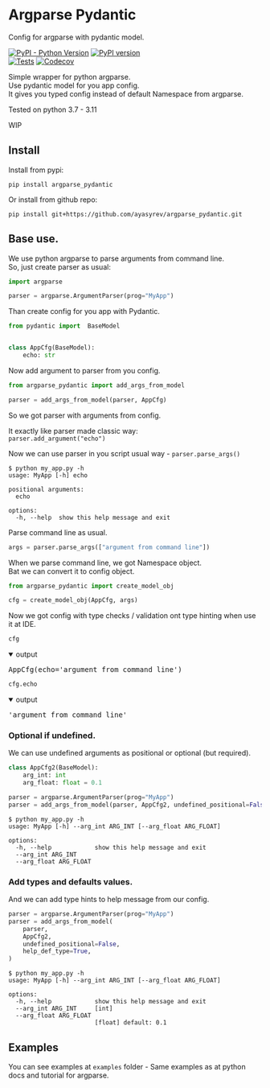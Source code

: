 # Argparse Pydantic

Config for argparse with pydantic model.

[![PyPI - Python Version](https://img.shields.io/pypi/pyversions/argparse_pydantic)](https://pypi.org/project/argparse_pydantic/)
[![PyPI version](https://img.shields.io/pypi/v/argparse_pydantic?color=blue)](https://pypi.org/project/argparse_pydantic/)  
[![Tests](https://github.com/ayasyrev/argparse_pydantic/workflows/Tests/badge.svg)](https://github.com/ayasyrev/argparse_pydantic/actions?workflow=Tests)  [![Codecov](https://codecov.io/gh/ayasyrev/argparse_pydantic/branch/main/graph/badge.svg)](https://codecov.io/gh/ayasyrev/argparse_pydantic)  

Simple wrapper for python argparse.  
Use pydantic model for you app config.  
It gives you typed config instead of default Namespace from argparse.

Tested on python 3.7 - 3.11

WIP

## Install

Install from pypi:  

`pip install argparse_pydantic`

Or install from github repo:

`pip install git+https://github.com/ayasyrev/argparse_pydantic.git`

## Base use.

We use python argparse to parse arguments from command line.  
So, just create parser as usual:


```python
import argparse

parser = argparse.ArgumentParser(prog="MyApp")
```

Than create config for you app with Pydantic.


```python
from pydantic import  BaseModel


class AppCfg(BaseModel):
    echo: str
```

Now add argument to parser from you config.


```python
from argparse_pydantic import add_args_from_model

parser = add_args_from_model(parser, AppCfg)
```

So we got parser with arguments from config.

It exactly like parser made classic way:  
`parser.add_argument("echo")`

Now we can use parser in you script usual way - `parser.parse_args()`

<!-- termynal -->
```
$ python my_app.py -h
usage: MyApp [-h] echo

positional arguments:
  echo

options:
  -h, --help  show this help message and exit
```

Parse command line as usual.


```python
args = parser.parse_args(["argument from command line"])
```

When we parse command line, we got Namespace object.  
Bat we can convert it to config object.


```python
from argparse_pydantic import create_model_obj

cfg = create_model_obj(AppCfg, args)
```

Now we got  config with type checks / validation ont type hinting when use it at IDE.


```python
cfg
```
<details open> <summary>output</summary>  
    <pre>AppCfg(echo='argument from command line')</pre>
</details>




```python
cfg.echo
```
<details open> <summary>output</summary>  
    <pre>'argument from command line'</pre>
</details>



### Optional if undefined.

We can use undefined arguments as positional or optional (but required).


```python
class AppCfg2(BaseModel):
    arg_int: int
    arg_float: float = 0.1
```


```python
parser = argparse.ArgumentParser(prog="MyApp")
parser = add_args_from_model(parser, AppCfg2, undefined_positional=False)
```

<!-- termynal -->
```
$ python my_app.py -h
usage: MyApp [-h] --arg_int ARG_INT [--arg_float ARG_FLOAT]

options:
  -h, --help            show this help message and exit
  --arg_int ARG_INT
  --arg_float ARG_FLOAT
```

### Add types and defaults values.

And we can add type hints to help message from our config.  



```python
parser = argparse.ArgumentParser(prog="MyApp")
parser = add_args_from_model(
    parser,
    AppCfg2,
    undefined_positional=False,
    help_def_type=True,
)
```

<!-- termynal -->
```
$ python my_app.py -h
usage: MyApp [-h] --arg_int ARG_INT [--arg_float ARG_FLOAT]

options:
  -h, --help            show this help message and exit
  --arg_int ARG_INT     [int]
  --arg_float ARG_FLOAT
                        [float] default: 0.1
```

## Examples

You can see examples at `examples` folder - Same examples as at python docs and tutorial for argparse.  
